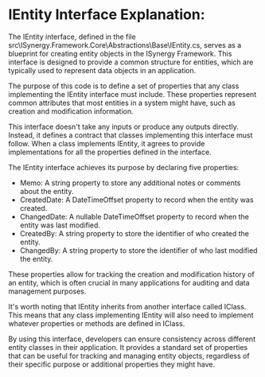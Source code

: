 # IEntity Interface Explanation:

The IEntity interface, defined in the file src\ISynergy.Framework.Core\Abstractions\Base\IEntity.cs, serves as a blueprint for creating entity objects in the ISynergy Framework. This interface is designed to provide a common structure for entities, which are typically used to represent data objects in an application.

The purpose of this code is to define a set of properties that any class implementing the IEntity interface must include. These properties represent common attributes that most entities in a system might have, such as creation and modification information.

This interface doesn't take any inputs or produce any outputs directly. Instead, it defines a contract that classes implementing this interface must follow. When a class implements IEntity, it agrees to provide implementations for all the properties defined in the interface.

The IEntity interface achieves its purpose by declaring five properties:

- Memo: A string property to store any additional notes or comments about the entity.
- CreatedDate: A DateTimeOffset property to record when the entity was created.
- ChangedDate: A nullable DateTimeOffset property to record when the entity was last modified.
- CreatedBy: A string property to store the identifier of who created the entity.
- ChangedBy: A string property to store the identifier of who last modified the entity.

These properties allow for tracking the creation and modification history of an entity, which is often crucial in many applications for auditing and data management purposes.

It's worth noting that IEntity inherits from another interface called IClass. This means that any class implementing IEntity will also need to implement whatever properties or methods are defined in IClass.

By using this interface, developers can ensure consistency across different entity classes in their application. It provides a standard set of properties that can be useful for tracking and managing entity objects, regardless of their specific purpose or additional properties they might have.